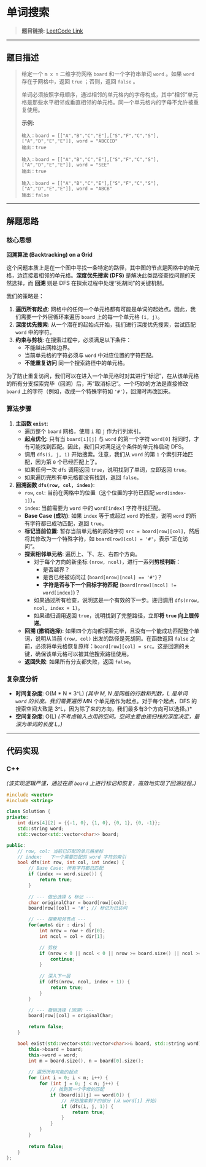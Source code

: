 # 单词搜索

> **题目链接:** [LeetCode Link](https://leetcode.cn/problems/word-search/)

---

## 题目描述

> 给定一个 `m x n` 二维字符网格 `board` 和一个字符串单词 `word` 。如果 `word` 存在于网格中，返回 `true` ；否则，返回 `false` 。
>
> 单词必须按照字母顺序，通过相邻的单元格内的字母构成，其中“相邻”单元格是那些水平相邻或垂直相邻的单元格。同一个单元格内的字母不允许被重复使用。
>
> **示例:**
> ```
> 输入：board = [["A","B","C","E"],["S","F","C","S"],["A","D","E","E"]], word = "ABCCED"
> 输出：true
> ```
>
> ```
> 输入：board = [["A","B","C","E"],["S","F","C","S"],["A","D","E","E"]], word = "SEE"
> 输出：true
> ```
>
> ```
> 输入：board = [["A","B","C","E"],["S","F","C","S"],["A","D","E","E"]], word = "ABCB"
> 输出：false
> ```

---

## 解题思路

### 核心思想
**回溯算法 (Backtracking) on a Grid**

这个问题本质上是在一个图中寻找一条特定的路径，其中图的节点是网格中的单元格，边连接着相邻的单元格。**深度优先搜索 (DFS)** 是解决此类路径查找问题的天然选择，而 **回溯** 则是 DFS 在探索过程中处理“死胡同”的关键机制。

我们的策略是：
1.  **遍历所有起点**: 网格中的任何一个单元格都有可能是单词的起始点。因此，我们需要一个外层循环来遍历 `board` 上的每一个单元格 `(i, j)`。
2.  **深度优先搜索**: 从一个潜在的起始点开始，我们进行深度优先搜索，尝试匹配 `word` 中的字符。
3.  **约束与剪枝**: 在搜索过程中，必须满足以下条件：
    *   不能越出网格边界。
    *   当前单元格的字符必须与 `word` 中对应位置的字符匹配。
    *   **不能重复访问** 同一个搜索路径中的单元格。

为了防止重复访问，我们可以在进入一个单元格时对其进行“标记”，在从该单元格的所有分支探索完毕（回溯）后，再“取消标记”。一个巧妙的方法是直接修改 `board` 上的字符（例如，改成一个特殊字符如 `'#'`），回溯时再改回来。

### 算法步骤
1.  **主函数 `exist`**:
    *   遍历整个 `board` 网格，使用 `i` 和 `j` 作为行列索引。
    *   **起点优化**: 只有当 `board[i][j]` 与 `word` 的第一个字符 `word[0]` 相同时，才有可能找到匹配。因此，我们只对满足这个条件的单元格启动 DFS。
    *   调用 `dfs(i, j, 1)` 开始搜索。注意，我们从 `word` 的第 `1` 个索引开始匹配，因为第 `0` 个已经匹配上了。
    *   如果任何一次 `dfs` 调用返回 `true`，说明找到了单词，立即返回 `true`。
    *   如果遍历完所有单元格都没有找到，返回 `false`。
2.  **回溯函数 `dfs(row, col, index)`**:
    *   `row`, `col`: 当前在网格中的位置（这个位置的字符已匹配 `word[index-1]`）。
    *   `index`: 当前需要为 `word` 中的 `word[index]` 字符寻找匹配。
    *   **Base Case (成功)**: 如果 `index` 等于或超过 `word` 的长度，说明 `word` 的所有字符都已成功匹配，返回 `true`。
    *   **标记当前位置**: 暂存当前单元格的原始字符 `src = board[row][col]`，然后将其修改为一个特殊字符，如 `board[row][col] = '#'`，表示“正在访问”。
    *   **探索相邻单元格**: 遍历上、下、左、右四个方向。
        *   对于每个方向的新坐标 `(nrow, ncol)`，进行一系列**剪枝判断**：
            *   是否越界？
            *   是否已经被访问过 (`board[nrow][ncol] == '#'`)？
            *   **字符是否与下一个目标字符匹配** (`board[nrow][ncol] != word[index]`)？
        *   如果通过所有检查，说明这是一个有效的下一步。递归调用 `dfs(nrow, ncol, index + 1)`。
        *   如果递归调用返回 `true`，说明找到了完整路径，立即**将 `true` 向上层传递**。
    *   **回溯 (撤销选择)**: 如果四个方向都探索完毕，且没有一个能成功匹配整个单词，说明从当前 `(row, col)` 出发的路径是死胡同。在函数返回 `false` 之前，必须将单元格恢复原样：`board[row][col] = src`。这是回溯的关键，确保该单元格可以被其他搜索路径使用。
    *   **返回失败**: 如果所有分支都失败，返回 `false`。

### 复杂度分析
- **时间复杂度**: O(M * N * 3^L)
  *(其中 M, N 是网格的行数和列数，L 是单词 `word` 的长度。我们需要遍历 M*N 个单元格作为起点。对于每个起点，DFS 的搜索空间大致是 3^L，因为除了来的方向，我们最多有3个方向可以选择。)*
- **空间复杂度**: O(L)
  *(不考虑输入占用的空间。空间主要由递归栈的深度决定，最深为单词的长度 L。)*

---

## 代码实现

### C++ 
*(该实现逻辑严谨，通过在原 `board` 上进行标记和恢复，高效地实现了回溯过程。)*
```cpp
#include <vector>
#include <string>

class Solution {
private:
    int dirs[4][2] = {{-1, 0}, {1, 0}, {0, 1}, {0, -1}};
    std::string word;
    std::vector<std::vector<char>> board;

public:
    // row, col: 当前已匹配的单元格坐标
    // index:   下一个需要匹配的 word 字符的索引
    bool dfs(int row, int col, int index) {
        // Base Case: 所有字符都已匹配
        if (index >= word.size()) {
            return true;
        }
        
        // --- 做出选择 & 标记 ---
        char originalChar = board[row][col];
        board[row][col] = '#'; // 标记为已访问

        // --- 探索相邻节点 ---
        for(auto& dir : dirs) {
            int nrow = row + dir[0];
            int ncol = col + dir[1];

            // 剪枝
            if (nrow < 0 || ncol < 0 || nrow >= board.size() || ncol >= board[0].size() || board[nrow][ncol] != word[index]) {
                continue;
            }
            
            // 深入下一层
            if (dfs(nrow, ncol, index + 1)) {
                return true;
            }
        }

        // --- 撤销选择 (回溯) ---
        board[row][col] = originalChar;

        return false;
    }

    bool exist(std::vector<std::vector<char>>& board, std::string word) {
        this->board = board;
        this->word = word;
        int m = board.size(), n = board[0].size();
        
        // 遍历所有可能的起点
        for (int i = 0; i < m; i++) {
            for (int j = 0; j < n; j++) {
                // 找到第一个字母的匹配
                if (board[i][j] == word[0]) {
                    // 开始搜索剩下的部分 (从 word[1] 开始)
                    if (dfs(i, j, 1)) {
                        return true;
                    }
                }
            }
        }
        
        return false;
    }
};
```